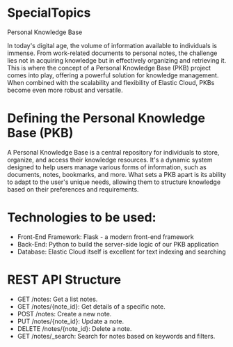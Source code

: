 # SpecialTopics
Personal Knowledge Base

In today's digital age, the volume of information available to individuals is immense. From work-related documents to personal notes, the challenge lies not in acquiring knowledge but in effectively organizing and retrieving it. This is where the concept of a Personal Knowledge Base (PKB) project comes into play, offering a powerful solution for knowledge management. When combined with the scalability and flexibility of Elastic Cloud, PKBs become even more robust and versatile.

# Defining the Personal Knowledge Base (PKB)
A Personal Knowledge Base is a central repository for individuals to store, organize, and access their knowledge resources. It's a dynamic system designed to help users manage various forms of information, such as documents, notes, bookmarks, and more. What sets a PKB apart is its ability to adapt to the user's unique needs, allowing them to structure knowledge based on their preferences and requirements.

# Technologies to be used:
- Front-End Framework: Flask - a modern front-end framework
- Back-End: Python to build the server-side logic of our PKB application
- Database: Elastic Cloud itself is excellent for text indexing and searching

# REST API Structure
- GET /notes: Get a list notes.
- GET /notes/{note_id}: Get details of a specific note.
- POST /notes: Create a new note.
- PUT /notes/{note_id}: Update a note.
- DELETE /notes/{note_id}: Delete a note.
- GET /notes/_search: Search for notes based on keywords and filters.
